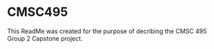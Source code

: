 # CMSC495

 This ReadMe was created for the purpose of decribing the CMSC 495 Group 2 Capstone project.
 

